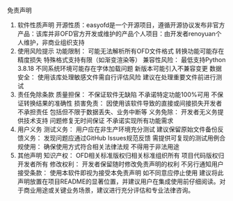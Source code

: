 免责声明
1. 软件性质声明
​开源性质：easyofd是一个开源项目，遵循开源协议发布
​非官方产品：该库并非OFD官方开发或维护的产品
​个人项目：由开发者renoyuan个人维护，非商业组织支持
2. 使用风险提示
​功能限制：
可能无法解析所有OFD文件格式
转换功能可能存在精度损失
特殊格式支持有限（如渐变渲染等）
​兼容性风险：
最低支持Python 3.8.18
不同系统环境可能存在字体加载问题
新版本可能引入不兼容变更
​数据安全：
使用该库处理敏感文件需自行评估风险
建议在处理重要文件前进行测试
3. 责任免除条款
​质量担保：
不保证软件无缺陷
不承诺特定功能100%可用
不保证转换结果的准确性
​损害免责：
因使用该软件导致的直接或间接损失开发者不承担责任
包括但不限于数据丢失、业务中断等
​义务免除：
开发者无义务提供技术支持
问题修复无时间保证
不承诺实现所有功能需求
4. 用户义务
​测试义务：
用户应在非生产环境充分测试
建议保留原始文件备份
​反馈义务：
发现问题应通过GitHub Issues规范反馈
需提供可复现的测试用例
​合规使用：
确保使用方式符合相关法律法规
不得用于非法用途
5. 其他声明
​知识产权：
OFD相关标准版权归相关标准组织所有
项目代码版权归开发者所有
​修改权利：
开发者保留随时修改免责声明的权利
不另行通知用户
​接受条款：
使用本软件即视为接受本免责声明
如不同意应停止使用
建议将此声明放置在项目README的显著位置，并建议用户在集成使用前仔细阅读。对于商业用途或关键业务场景，建议进行充分评估和专业法律咨询。